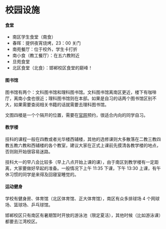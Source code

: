 # 校园设施

#### 食堂

* 南区学生食堂（南食）
* 春晖：提供夜宵烧烤，23：00 关门
* 南苑餐厅：位于校外，学生卡打折
* 南小食（教工餐厅）：在五六教附近
* 旦苑食堂
* 北区食堂（北食）：邯郸校区食堂的巅峰！

#### 图书馆

图书馆有两个：文科图书馆和理科图书馆。文科图书馆离南区更近，楼下有咖啡厅，离南小食也很近；理科图书馆则在本部。如果是自习的话两个图书馆区别不大，如果需要查阅相关书籍的话就需要去理科图书馆。

文图四楼是一个个隔开的位置，需要在[官网](https://libsrs.fudan.edu.cn/home/web/f\_second)预约，很适合内向的同学自习。

#### 教学楼

技科的课程一般在四教或者光华楼西辅楼，其他的选修课则大多散落在二教三教四教五教六教和西辅楼的各个教室，建议大家在正式上课前先摸清各教学楼的地点，否则刚开始很容易迷路。

技科大一的早八会比较多（早上八点开始上课的课），由于南区到教学楼有一定距离，大家要做好早起的准备。一般情况下上午 11:35 下课，下午 13:30 上课，有午休习惯的同学是来得及回寝室睡觉的。

#### 运动健身

学校有健身房、体育馆（北区体育馆、正大体育馆），南区有众多排球场 4 个网球场、篮球场、乒乓球馆。

邯郸校区只有南区有暑期暂时开放的游泳池（限定夏活），其他时候（比如游泳课）都要去江湾校区。
